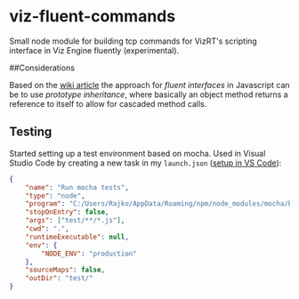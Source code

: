 # viz-fluent-commands
Small node module for building tcp commands for VizRT's scripting interface in Viz Engine fluently (experimental). 

##Considerations

Based on the [wiki article][] the approach for *fluent interfaces* in Javascript can be to use *prototype inheritance*, where basically an object method returns a reference to itself to allow for cascaded method calls.

## Testing

Started setting up a test environment based on mocha. Used in Visual Studio Code by creating a new task in my `launch.json` ([setup in VS Code][]):

```JSON
{
	"name": "Run mocha tests",
	"type": "node",
	"program": "C:/Users/Rajko/AppData/Roaming/npm/node_modules/mocha/bin/_mocha",
	"stopOnEntry": false,
	"args": ["test/**/*.js"],
	"cwd": ".",
	"runtimeExecutable": null,
	"env": {
		"NODE_ENV": "production"	
	},
	"sourceMaps": false,
	"outDir": "test/"
}
```


[wiki article]:https://en.wikipedia.org/wiki/Fluent_interface
[setup in VS Code]:http://raathigesh.com/Debugging-Mocha-Tests-In-VsCode/

